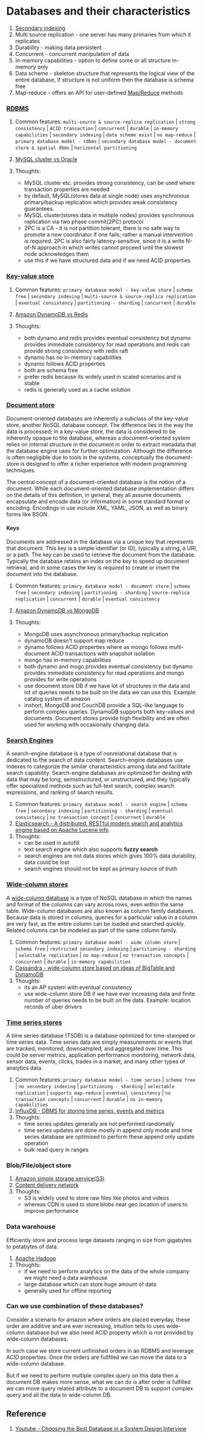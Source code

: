 # Databases and their characteristics

1. [Secondary indexing](https://stackoverflow.com/questions/1108/how-does-database-indexing-work#:~:text=Indexing%20is%20a%20way%20of,to%20be%20performed%20on%20it.)
2. Multi source replication - one server has many primaries from which it replicates
3. Durability - making data persistent
4. Concurrent - concurrent manipulation of data
5. In-memory capabilities - option to define some or all structure in-memory only
6. Data scheme - skeleton structure that represents the logical view of the entire database, if structure is not uniform then the database is schema free
7. Map-reduce - offers an API for user-defined [Map/Reduce](https://www.tutorialspoint.com/hadoop/hadoop_mapreduce.htm) methods

### [RDBMS](https://db-engines.com/en/ranking/relational+dbms)

1. Common features: `multi-source & source-replica replication` | `strong consistency` | `ACID transaction` | `concurrent` | `durable` | `in-memory capabilities` | `secondary indexing` | `data scheme exist` | `no map-reduce` | `primary database model - rdbms` | `secondary database model - document store & spatial dbms` | `horizontal partitioning`

2. [MySQL cluster vs Oracle](https://db-engines.com/en/system/MySQL%3BOracle)

3. Thoughts:

   - MySQL cluster etc. provides strong consistency, can be used where transaction properties are needed
   - by default, MySQL(stores data at single node) uses asynchronous primary/backup replication which provides weak consistency guarantees.
   - MySQL cluster(stores data in multiple nodes) provides synchronous replication via two phase commit(2PC) protocol
   - 2PC is a CA - it is not partition tolerant, there is no safe way to promote a new coordinator if one fails; rather a manual intervention is required. 2PC is also fairly latency-sensitive, since it is a write N-of-N approach in which writes cannot proceed until the slowest node acknowledges them
   - use this if we have structured data and if we need ACID properties

### [Key-value store](https://db-engines.com/en/ranking/key-value+store)

1. Common features: `primary database model - key-value store` | `schema free` | `secondary indexing` | `multi-source & source-replica replication` | `eventual consistency` | `partitioning - sharding` | `concurrent` | `durable`

2. [Amazon DynamoDB vs Redis](https://db-engines.com/en/system/Amazon+DynamoDB%3BRedis)

3. Thoughts:
   - both dynamo and redis provides eventual consistency but dynamo provides immediate consistency for read operations and redis can provide strong consistency with redis raft
   - dynamo has no in-memory capabilities
   - dynamo follows ACID properties
   - both are schema free
   - prefer redis because its widely used in scaled scenarios and is stable
   - redis is generally used as a cache solution

### [Document store](https://db-engines.com/en/ranking/document+store)

Document-oriented databases are inherently a subclass of the key-value store, another NoSQL database concept. The difference lies in the way the data is processed; in a key-value store, the data is considered to be inherently opaque to the database, whereas a document-oriented system relies on internal structure in the document in order to extract metadata that the database engine uses for further optimization. Although the difference is often negligible due to tools in the systems, conceptually the document-store is designed to offer a richer experience with modern programming techniques.

The central concept of a document-oriented database is the notion of a document. While each document-oriented database implementation differs on the details of this definition, in general, they all assume documents encapsulate and encode data (or information) in some standard format or encoding. Encodings in use include XML, YAML, JSON, as well as binary forms like BSON.

#### Keys

Documents are addressed in the database via a unique key that represents that document. This key is a simple identifier (or ID), typically a string, a URI, or a path. The key can be used to retrieve the document from the database. Typically the database retains an index on the key to speed up document retrieval, and in some cases the key is required to create or insert the document into the database.

1. Common features: `primary database model - document store` | `schema free` | `secondary indexing` | `partitioning - sharding` | `source-replica replication` | `concurrent` | `durable` | `eventual consistency`
2. [Amazon DynamoDB vs MongoDB](https://db-engines.com/en/system/Amazon+DynamoDB%3BMongoDB)
3. Thoughts:

   - MongoDB uses asynchronous primary/backup replication
   - dynamoDB doesn't support map reduce
   - dynamo follows ACID properties where as mongo follows multi-document ACID transactions with snapshot isolation
   - mongo has in-memory capabilities
   - both dynamo and mogo provides eventual consistency but dynamo provides immediate consistency for read operations and mongo provides for write operations
   - use document store DB if we have lot of structures in the data and lot of queries needs to be built on the data we can use this. Example: catalog system of amazon
   - inshort, MongoDB and CouchDB provide a SQL-like language to perform complex queries. DynamoDB supports both key-values and documents. Document stores provide high flexibility and are often used for working with occasionally changing data.

### [Search Engines](https://db-engines.com/en/ranking/search+engine)

A search-engine database is a type of nonrelational database that is dedicated to the search of data content. Search-engine databases use indexes to categorize the similar characteristics among data and facilitate search capability. Search-engine databases are optimized for dealing with data that may be long, semistructured, or unstructured, and they typically offer specialized methods such as full-text search, complex search expressions, and ranking of search results.

1. Common features: `primary database model - search engine` | `schema free` | `secondary indexing` | `partitioning - sharding` | `eventual consistency` | `no transaction concept` | `concurrent` | `durable`
2. [Elasticsearch - A distributed, RESTful modern search and analytics engine based on Apache Lucene info](https://db-engines.com/en/system/Elasticsearch)
3. Thoughts:
   - can be used in autofill
   - text search engine which also supports **fuzzy search**
   - search engines are not data stores which gives 100% data durability, data could be lost
   - search engines should not be kept as primary source of truth

### [Wide-column stores](https://db-engines.com/en/ranking/wide+column+store)

A [wide-column database](https://www.scylladb.com/glossary/wide-column-database/) is a type of NoSQL database in which the names and format of the columns can vary across rows, even within the same table. Wide-column databases are also known as column family databases. Because data is stored in columns, queries for a particular value in a column are very fast, as the entire column can be loaded and searched quickly. Related columns can be modeled as part of the same column family.

1. Common features: `primary database model - wide column store` | `schema free` | `restricted secondary indexing` | `partitioning - sharding` | `selectable replication` | `no map-reduce` | `no transaction concepts` | `concurrent` | `durable` | `in-memory capabilities`
2. [Cassandra - wide-column store based on ideas of BigTable and DynamoDB](https://db-engines.com/en/system/Cassandra)
3. Thoughts:
   - its an AP system with eventual consistency
   - use wide-column store DB if we have ever increasing data and finite number of queries needs to be built on the data. Example: location records of uber drivers

### [Time series stores](https://db-engines.com/en/ranking/time+series+dbms)

A time series database (TSDB) is a database optimized for time-stamped or time series data. Time series data are simply measurements or events that are tracked, monitored, downsampled, and aggregated over time. This could be server metrics, application performance monitoring, network data, sensor data, events, clicks, trades in a market, and many other types of analytics data.

1. Common features: `primary database model - time series` | `schema free` | `no secondary indexing` | `partitioning - sharding` | `selectable replication` | `supports map-reduce` | `eventual consistency` | `no transaction concepts` | `concurrent` | `durable` | `no in-memory capabilities`
2. [InfluxDB - DBMS for storing time series, events and metrics](https://db-engines.com/en/system/InfluxDBa)
3. Thoughts:
   - time series updates generally are not performed randomally
   - time series updates are done mostly in append only mode and time series database are optimised to perform these append only update operation
   - bulk read query in ranges

### Blob/File/object store

1. [Amazon simple storage service(S3)](https://aws.amazon.com/s3/)
2. [Content delivery network](https://www.akamai.com/solutions/content-delivery-network)
3. Thoughts:
   - S3 is widely used to store raw files like photos and videos
   - whereas CDN is used to store blobs near geo location of users to improve performance

### Data warehouse

Efficiently store and process large datasets ranging in size from gigabytes to petabytes of data.

1. [Apache Hadoop](https://aws.amazon.com/emr/details/hadoop/what-is-hadoop/)
2. Thoughts:
   - if we need to perform analytics on the data of the whole company we might need a data warehouse
   - large database which can store huge amount of data
   - generally used for offline reporting

### Can we use combination of these databases?

Consider a scenario for amazon where orders are placed everyday, these order are additive and are ever increasing, intuition tells to uses wide-column database but we also need ACID property which is not provided by wide-column databases.

In such case we store current unfinished orders in an RDBMS and leverage ACID properties. Once the orders are fullfiled we can move the data to a wide-column database.

But if we need to perform multiple complex query on this data then a document DB makes more sense, what we can do is after order is fulfilled we can move query related attribute to a document DB to support complex query and all the data to wide-column DB.

## Reference

1. [Youtube - Choosing the Best Database in a System Design Interview](https://www.youtube.com/watch?v=cODCpXtPHbQ)
